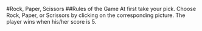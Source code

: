 #Rock, Paper, Scissors
##Rules of the Game
At first take your pick. Choose Rock, Paper, or Scrissors by clicking on the corresponding picture.
The player wins when his/her score is 5.

